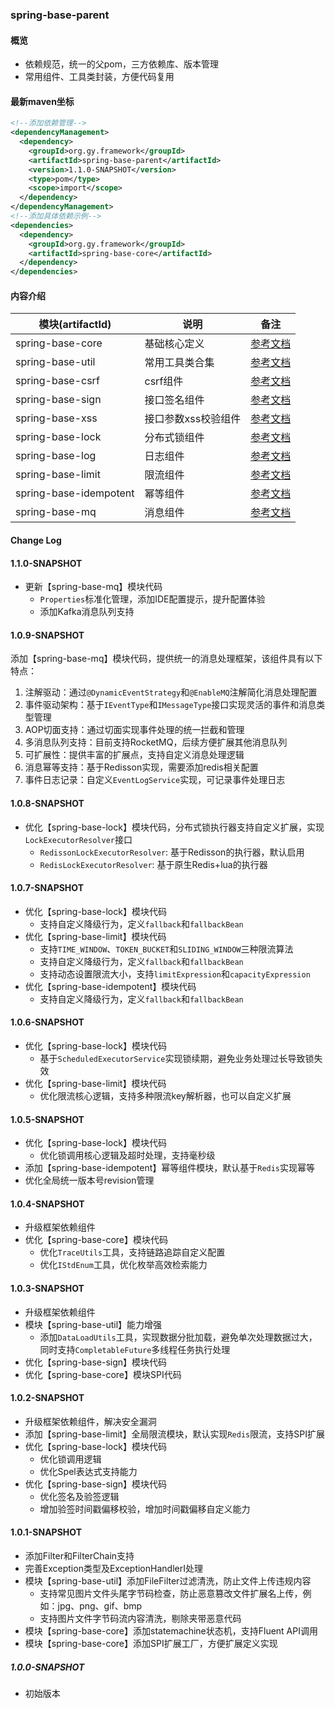 ### spring-base-parent

#### 概览
- 依赖规范，统一的父pom，三方依赖库、版本管理
- 常用组件、工具类封装，方便代码复用

#### 最新maven坐标
```xml
<!--添加依赖管理-->
<dependencyManagement>
  <dependency>
    <groupId>org.gy.framework</groupId>
    <artifactId>spring-base-parent</artifactId>
    <version>1.1.0-SNAPSHOT</version>
    <type>pom</type>
    <scope>import</scope>
  </dependency>
</dependencyManagement>
<!--添加具体依赖示例-->
<dependencies>
  <dependency>
    <groupId>org.gy.framework</groupId>
    <artifactId>spring-base-core</artifactId>
  </dependency>
</dependencies>
```

#### 内容介绍

| 模块(artifactId)         | 说明          | 备注                                       |
|------------------------|-------------|------------------------------------------|
| spring-base-core       | 基础核心定义      | [参考文档](spring-base-core/README.md)       |
| spring-base-util       | 常用工具类合集     | [参考文档](spring-base-util/README.md)       |
| spring-base-csrf       | csrf组件      | [参考文档](spring-base-csrf/README.md)       |
| spring-base-sign       | 接口签名组件      | [参考文档](spring-base-sign/README.md)       |
| spring-base-xss        | 接口参数xss校验组件 | [参考文档](spring-base-xss/README.md)        |
| spring-base-lock       | 分布式锁组件      | [参考文档](spring-base-lock/README.md)       |
| spring-base-log        | 日志组件        | [参考文档](spring-base-log/README.md)        |
| spring-base-limit      | 限流组件        | [参考文档](spring-base-limit/README.md)      |
| spring-base-idempotent | 幂等组件        | [参考文档](spring-base-idempotent/README.md) |
| spring-base-mq         | 消息组件        | [参考文档](spring-base-mq/README.md)         |

#### Change Log
#### 1.1.0-SNAPSHOT
- 更新【spring-base-mq】模块代码
  - `Properties`标准化管理，添加IDE配置提示，提升配置体验
  - 添加Kafka消息队列支持


#### 1.0.9-SNAPSHOT
添加【spring-base-mq】模块代码，提供统一的消息处理框架，该组件具有以下特点：

1. 注解驱动：通过`@DynamicEventStrategy`和`@EnableMQ`注解简化消息处理配置
2. 事件驱动架构：基于`IEventType`和`IMessageType`接口实现灵活的事件和消息类型管理
3. AOP切面支持：通过切面实现事件处理的统一拦截和管理
4. 多消息队列支持：目前支持RocketMQ，后续方便扩展其他消息队列
5. 可扩展性：提供丰富的扩展点，支持自定义消息处理逻辑
6. 消息幂等支持：基于Redisson实现，需要添加redis相关配置
7. 事件日志记录：自定义`EventLogService`实现，可记录事件处理日志

#### 1.0.8-SNAPSHOT
- 优化【spring-base-lock】模块代码，分布式锁执行器支持自定义扩展，实现`LockExecutorResolver`接口
  - `RedissonLockExecutorResolver`: 基于Redisson的执行器，默认启用
  - `RedisLockExecutorResolver`: 基于原生Redis+lua的执行器

#### 1.0.7-SNAPSHOT
- 优化【spring-base-lock】模块代码
  - 支持自定义降级行为，定义`fallback`和`fallbackBean`
- 优化【spring-base-limit】模块代码
  - 支持`TIME_WINDOW`、`TOKEN_BUCKET`和`SLIDING_WINDOW`三种限流算法
  - 支持自定义降级行为，定义`fallback`和`fallbackBean`
  - 支持动态设置限流大小，支持`limitExpression`和`capacityExpression`
- 优化【spring-base-idempotent】模块代码
  - 支持自定义降级行为，定义`fallback`和`fallbackBean`

#### 1.0.6-SNAPSHOT
- 优化【spring-base-lock】模块代码
  - 基于`ScheduledExecutorService`实现锁续期，避免业务处理过长导致锁失效
- 优化【spring-base-limit】模块代码
  - 优化限流核心逻辑，支持多种限流key解析器，也可以自定义扩展

#### 1.0.5-SNAPSHOT
- 优化【spring-base-lock】模块代码
  - 优化锁调用核心逻辑及超时处理，支持毫秒级
- 添加【spring-base-idempotent】幂等组件模块，默认基于`Redis`实现幂等
- 优化全局统一版本号revision管理

#### 1.0.4-SNAPSHOT
- 升级框架依赖组件
- 优化【spring-base-core】模块代码
  - 优化`TraceUtils`工具，支持链路追踪自定义配置
  - 优化`IStdEnum`工具，优化枚举高效检索能力

#### 1.0.3-SNAPSHOT
- 升级框架依赖组件
- 模块【spring-base-util】能力增强
  - 添加`DataLoadUtils`工具，实现数据分批加载，避免单次处理数据过大，同时支持`CompletableFuture`多线程任务执行处理
- 优化【spring-base-sign】模块代码
- 优化【spring-base-core】模块SPI代码

#### 1.0.2-SNAPSHOT
- 升级框架依赖组件，解决安全漏洞
- 添加【spring-base-limit】全局限流模块，默认实现`Redis`限流，支持SPI扩展
- 优化【spring-base-lock】模块代码
  - 优化锁调用逻辑
  - 优化Spel表达式支持能力
- 优化【spring-base-sign】模块代码
  - 优化签名及验签逻辑
  - 增加验签时间戳偏移校验，增加时间戳偏移自定义能力

#### 1.0.1-SNAPSHOT
- 添加Filter和FilterChain支持
- 完善Exception类型及ExceptionHandlerI处理
- 模块【spring-base-util】添加FileFilter过滤清洗，防止文件上传违规内容
  - 支持常见图片文件头尾字节码检查，防止恶意篡改文件扩展名上传，例如：jpg、png、gif、bmp
  - 支持图片文件字节码流内容清洗，剔除夹带恶意代码
- 模块【spring-base-core】添加statemachine状态机，支持Fluent API调用
- 模块【spring-base-core】添加SPI扩展工厂，方便扩展定义实现

##### 1.0.0-SNAPSHOT
- 初始版本